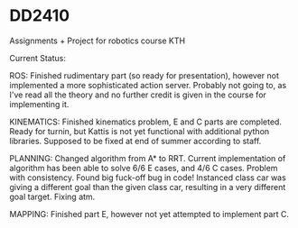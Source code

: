 # DD2410
Assignments + Project for robotics course KTH

Current Status:

ROS: Finished rudimentary part (so ready for presentation), however not implemented a more sophisticated action server. Probably not going to, as I've read all the theory and no further credit is given in the course for implementing it.

KINEMATICS: Finished kinematics problem, E and C parts are completed. Ready for turnin, but Kattis is not yet functional with additional python libraries. Supposed to be fixed at end of summer according to staff.

PLANNING: Changed algorithm from A* to RRT. Current implementation of algorithm has been able to solve 6/6 E cases, and 4/6 C cases. Problem with consistency. Found big fuck-off bug in code! Instanced class car was giving a different goal than the given class car, resulting in a very different goal target. Fixing atm.

MAPPING: Finished part E, however not yet attempted to implement part C.

